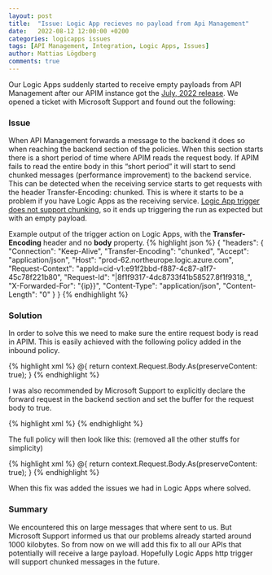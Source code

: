 ```yaml
---
layout: post
title:  "Issue: Logic App recieves no payload from Api Management"
date:   2022-08-12 12:00:00 +0200
categories: logicapps issues
tags: [API Management, Integration, Logic Apps, Issues]
author: Mattias Lögdberg
comments: true
---
```


Our Logic Apps suddenly started to receive empty payloads from API Management after our APIM instance got the [July, 2022 release](https://github.com/Azure/API-Management/releases/tag/release-service-2022-07). We opened a ticket with Microsoft Support and found out the following:

### Issue
When API Management forwards a message to the backend it does so when reaching the backend section of the policies. When this section starts there is a short period of time where APIM reads the request body. If APIM fails to read the entire body in this “short period” it will start to send chunked messages (performance improvement) to the backend service. This can be detected when the receiving service starts to get requests with the header Transfer-Encoding: chunked. This is where it starts to be a problem if you have Logic Apps as the receiving service. [Logic App trigger does not support chunking](https://docs.microsoft.com/en-us/azure/logic-apps/logic-apps-handle-large-messages), so it ends up triggering the run as expected but with an empty payload.

Example output of the trigger action on Logic Apps, with the **Transfer-Encoding** header and no **body** property.
{% highlight json %}
{
    "headers": {
        "Connection": "Keep-Alive",
        "Transfer-Encoding": "chunked",
        "Accept": "application/json",
        "Host": "prod-62.northeurope.logic.azure.com",
        "Request-Context": "appId=cid-v1:e91f2bbd-f887-4c87-a1f7-45c78f221b80",
        "Request-Id": "|8f1f9317-4dc8733f41b58527.8f1f9318_",
        "X-Forwarded-For": "{ip}}",
        "Content-Type": "application/json",
        "Content-Length": "0"
    }
}
{% endhighlight %}


### Solution
In order to solve this we need to make sure the entire request body is read in APIM. This is easily achieved with the following policy added in the inbound policy.

{% highlight xml %}
<set-body template="none">@{
return context.Request.Body.As<string>(preserveContent: true);
}</set-body>
{% endhighlight %}

I was also recommended by Microsoft Support to explicitly declare the forward request in the backend section and set the buffer for the request body to true.

{% highlight xml %}
<forward-request timeout="300" buffer-request-body="true" />
{% endhighlight %}

The full policy will then look like this: (removed all the other stuffs for simplicity)

{% highlight xml %}
<policies>
    <inbound>
        <base />
        <!-- other polices here-->
        <set-body template="none">@{
        return context.Request.Body.As<string>(preserveContent: true);
        }</set-body>
        <!-- other polices here-->
    </inbound>
    <backend>
        <forward-request timeout="300" buffer-request-body="true" />
    </backend>
    <outbound>
        <base />
        <!-- other polices here-->
    </outbound>
    <on-error>
        <base />
        <!-- other polices here-->
    </on-error>
</policies>
{% endhighlight %}

When this fix was added the issues we had in Logic Apps where solved.

### Summary
We encountered this on large messages that where sent to us. But Microsoft Support informed us that our problems already started around 1000 kilobytes. So from now on we will add this fix to all our APIs that potentially will receive a large payload. Hopefully Logic Apps http trigger will support chunked messages in the future.